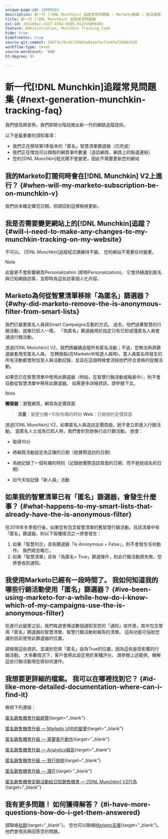 ```yaml
---
unique-page-id: 10096583
description: 新一代 [!DNL Munchkin] 追蹤常見問題集 — Marketo檔案 — 產品檔案
title: 新一代 [!DNL Munchkin] 追蹤常見問題集
exl-id: 283189ac-c817-479a-b896-91233980608c
feature: Administration, Munchkin Tracking Code
hide: true
hidefromtoc: true
source-git-commit: 26573c20c411208e5a01aa7ec73a97e7208b35d5
workflow-type: tm+mt
source-wordcount: '698'
ht-degree: 0%

---
```


# 新一代[!DNL Munchkin]追蹤常見問題集 {#next-generation-munchkin-tracking-faq}

我們很高興宣佈，我們即將分階段推出新一代的網路追蹤技術。

以下是最重要的須知事項：

* 我們正在移除第1季版本的「匿名」智慧清單篩選器（已完成）
* 我們正在增加可以擷取的網頁事件數量（造訪網頁、網頁上的點選連結）
* 您的[!DNL Munchkin]程式碼不會變更，因此不需要更新您的網站

## 我的Marketo訂閱何時會在[!DNL Munchkin] V2上進行？ {#when-will-my-marketo-subscription-be-on-munchkin-v}

我們尚未確定確切日期，但請回到這裡檢視更新。

## 我是否需要變更網站上的[!DNL Munchkin]追蹤？ {#will-i-need-to-make-any-changes-to-my-munchkin-tracking-on-my-website}

不可以。 [!DNL Munchkin]追蹤程式碼維持不變。 您的網站不需要任何變更。

>[!NOTE]
>
>此變更不會影響網頁Personalization (即時Personalization)。 它會持續識別匿名與已知網路訪客，並即時為這些訪客個人化內容。

## Marketo為何從智慧清單移除「為匿名」篩選器？ {#why-did-marketo-remove-the-is-anonymous-filter-from-smart-lists}

我們已變更匿名人員與Smart Campaigns互動的方式。 過去，他們過著智慧的行銷活動，就像已知人一樣。 「為匿名」篩選器用於指定只有已知或僅匿名人員會通過行銷活動。

透過[!DNL Munchkin] V2，我們將繼續追蹤所有匿名活動；不過，您無法再將篩選器套用至匿名人員。 在轉換點(在Marketo中知道人員時)，當人員匿名時發生的所有活動都會附加至人員活動記錄，並且在這個時候會流經他們符合資格的促銷活動。

如果您已在智慧清單中使用此篩選器（例如，在智慧行銷活動或報表中），則不會自動從智慧清單中移除此篩選器。 如需更多詳細資訊，請參閱下文。

>[!NOTE]
>
>**觸發器**：瀏覽網頁，網頁為定價頁面
>>**流量**：變更分數+10和有趣的時刻
>>**Web**：已檢視的定價頁面
>
>透過[!DNL Munchkin] V2，如果匿名人員造訪定價頁面，她不會立即進入行銷活動。 當匿名人士成為已知人時，我們會針對她執行此行銷活動。 她會：
>
>* 取得10分
>
>* 將網頁活動設定為正確的日期（她實際造訪的日期）
>
>* 為她記錄了一個有趣的時刻（記錄她實際造訪頁面的日期，而不是她成名的日期）
>
>* 如今天般記錄「新人員」活動

## 如果我的智慧清單已有「匿名」篩選器，會發生什麼事？ {#what-happens-to-my-smart-lists-that-already-have-the-is-anonymous-filter}

在2016年冬季發行後，如果您有包含智慧清單的舊智慧行銷活動，且該清單中有「匿名」篩選器，則以下兩種情況之一將會發生：

1. 如果「智慧列示」具有篩選器「Is Anonymous = False」，則不會發生任何動作。 我們將忽略它。
1. 如果「智慧清單」具有「為匿名= True」篩選條件，則此行銷活動將失敗，您將會收到通知。

## 我使用Marketo已經有一段時間了。 我如何知道我的哪些行銷活動使用「匿名」篩選器？ {#ive-been-using-marketo-for-a-while-how-do-i-know-which-of-my-campaigns-use-the-is-anonymous-filter}

在進行此變更之前，我們每週會傳送數個通知至您的「通知」收件匣，其中包含使用「匿名」篩選器的智慧清單、智慧行銷活動和報告的清單。 這些功能可協助您識別目前使用此篩選器的位置。

請檢閱這些資訊，並識別您將「匿名」設為True的位置，因為這些是受影響的行銷活動。 大多數情況下，客戶會將此設定用於某種評分。 請參閱上述範例，瞭解這些行銷活動現在將如何運作。

## 我想要更詳細的檔案。 我可以在哪裡找到它？ {#id-like-more-detailed-documentation-where-can-i-find-it}

檢視下列連結：

[匿名銷售機會升級總覽](https://nation.marketo.com/docs/DOC-2937){target="_blank"}

[匿名銷售機會升級 — Marketo UI中的變更](https://nation.marketo.com/docs/DOC-2938){target="_blank"}

[匿名銷售機會升級 — 需要客戶動作](https://nation.marketo.com/docs/DOC-2939){target="_blank"}

[匿名銷售機會升級 — Analytics報告](https://nation.marketo.com/docs/DOC-2940){target="_blank"}

[匿名銷售機會升級 — 發行排程](https://nation.marketo.com/docs/DOC-2961){target="_blank"}

[匿名銷售機會升級 — 潛在](https://nation.marketo.com/docs/DOC-2962){target="_blank"}

[匿名銷售機會促銷活動給已知銷售機會 —  [!DNL Munchkin] V2行為](https://nation.marketo.com/docs/DOC-2963){target="_blank"}

## 我有更多問題！ 如何獲得解答？ {#i-have-more-questions-how-do-i-get-them-answered}

請聯絡[社群](https://nation.marketo.com/){target="_blank"}。 您也可以聯絡[Marketo支援](https://nation.marketo.com/t5/Support/ct-p/Support){target="_blank"}。 他們會很高興回答您的問題。
